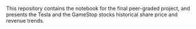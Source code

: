 This repository contains the notebook for the final peer-graded project, and presents the Tesla and the GameStop stocks historical share price and revenue trends. 
